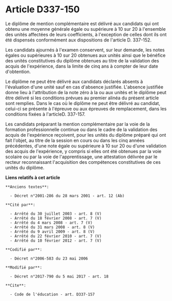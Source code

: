 # Article D337-150

Le diplôme de mention complémentaire est délivré aux candidats qui ont obtenu une moyenne générale égale ou supérieure à 10
sur 20 à l'ensemble des unités affectées de leurs coefficients, à l'exception de celles dont ils ont été dispensés
conformément aux dispositions de l'article D. 337-152.

Les candidats ajournés à l'examen conservent, sur leur demande, les notes égales ou supérieures à 10 sur 20 obtenues aux
unités ainsi que le bénéfice des unités constitutives du diplôme obtenues au titre de la validation des acquis de
l'expérience, dans la limite de cinq ans à compter de leur date d'obtention.

Le diplôme ne peut être délivré aux candidats déclarés absents à l'évaluation d'une unité sauf en cas d'absence justifiée.
L'absence justifiée donne lieu à l'attribution de la note zéro à la ou aux unités et le diplôme peut être délivré si les
conditions prévues au premier alinéa du présent article sont remplies. Dans le cas où le diplôme ne peut être délivré au
candidat, celui-ci se présente à l'épreuve ou aux épreuves de remplacement, dans les conditions fixées à l'articleD. 337-157.

Les candidats préparant la mention complémentaire par la voie de la formation professionnelle continue ou dans le cadre de la
validation des acquis de l'expérience reçoivent, pour les unités du diplôme préparé qui ont fait l'objet, au titre de la
session en cours ou dans les cinq années précédentes, d'une note égale ou supérieure à 10 sur 20 ou d'une validation des
acquis de l'expérience, y compris si elles ont été obtenues par la voie scolaire ou par la voie de l'apprentissage, une
attestation délivrée par le recteur reconnaissant l'acquisition des compétences constitutives de ces unités du diplôme.

**Liens relatifs à cet article**

	**Anciens textes**:

	  - Décret n°2001-286 du 28 mars 2001 - art. 12 (Ab)

	**Cité par**:

	  - Arrêté du 30 juillet 2003 - art. 8 (V)
	  - Arrêté du 18 février 2008 - art. 7 (V)
	  - Arrêté du 4 mars 2008 - art. 7 (V)
	  - Arrêté du 31 mars 2008 - art. 8 (V)
	  - Arrêté du 9 avril 2009 - art. 8 (V)
	  - Arrêté du 22 février 2010 - art. 7 (V)
	  - Arrêté du 10 février 2012 - art. 7 (V)

	**Codifié par**:

	  - Décret n°2006-583 du 23 mai 2006

	**Modifié par**:

	  - Décret n°2017-790 du 5 mai 2017 - art. 18

	**Cite**:

	  - Code de l'éducation - art. D337-157
